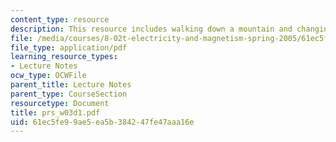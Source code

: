 ```yaml
---
content_type: resource
description: This resource includes walking down a mountain and changing c dimensions.
file: /media/courses/8-02t-electricity-and-magnetism-spring-2005/61ec5fe99ae5ea5b384247fe47aaa16e_prs_w03d1.pdf
file_type: application/pdf
learning_resource_types:
- Lecture Notes
ocw_type: OCWFile
parent_title: Lecture Notes
parent_type: CourseSection
resourcetype: Document
title: prs_w03d1.pdf
uid: 61ec5fe9-9ae5-ea5b-3842-47fe47aaa16e
---
```

